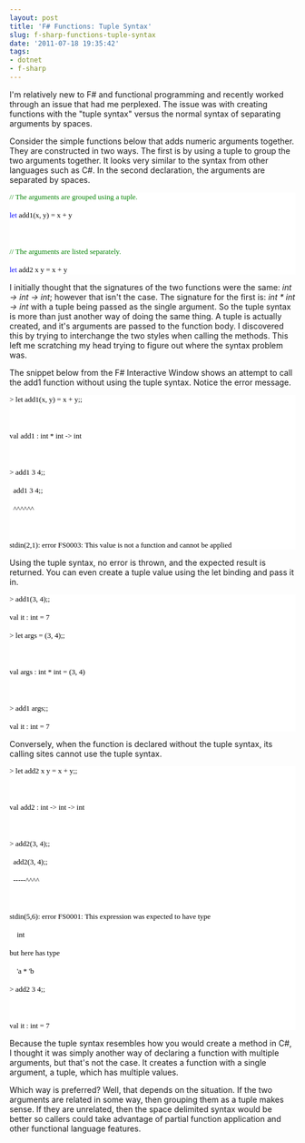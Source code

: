 ```yaml
---
layout: post
title: 'F# Functions: Tuple Syntax'
slug: f-sharp-functions-tuple-syntax
date: '2011-07-18 19:35:42'
tags:
- dotnet
- f-sharp
---
```


I'm relatively new to F# and functional programming and recently worked through an issue that had me perplexed. The issue was with creating functions with the "tuple syntax" versus the normal syntax of separating arguments by spaces.



Consider the simple functions below that adds numeric arguments together. They are constructed in two ways. The first is by using a tuple to group the two arguments together. It looks very similar to the syntax from other languages such as C#. In the second declaration, the arguments are separated by spaces.

<pre style="font-family: consolas; background: white; color: black; font-size: 13px;"><span style="color: green;">// The arguments are grouped using a tuple.</span>

<span style="color: blue;">let</span> add1(x, y) = x + y



<span style="color: green;">// The arguments are listed separately.</span>

<span style="color: blue;">let</span> add2 x y = x + y</pre>

I initially thought that the signatures of the two functions were the same: <em>int -&gt; int -&gt; int</em>; however that isn't the case. The signature for the first is: <em>int * int -&gt; int</em> with a tuple being passed as the single argument. So the tuple syntax is more than just another way of doing the same thing. A tuple is actually created, and it's arguments are passed to the function body. I discovered this by trying to interchange the two styles when calling the methods. This left me scratching my head trying to figure out where the syntax problem was.



The snippet below from the F# Interactive Window shows an attempt to call the add1 function without using the tuple syntax. Notice the error message.

<pre style="font-family: consolas; background: white; color: black; font-size: 13px;">&gt; let add1(x, y) = x + y;;



val add1 : int * int -&gt; int



&gt; add1 3 4;;

  add1 3 4;;

  ^^^^^^



stdin(2,1): error FS0003: This value is not a function and cannot be applied</pre>

Using the tuple syntax, no error is thrown, and the expected result is returned. You can even create a tuple value using the let binding and pass it in.

<pre style="font-family: consolas; background: white; color: black; font-size: 13px;">&gt; add1(3, 4);; 

val it : int = 7

&gt; let args = (3, 4);;



val args : int * int = (3, 4)



&gt; add1 args;; 

val it : int = 7</pre>

Conversely, when the function is declared without the tuple syntax, its calling sites cannot use the tuple syntax.

<pre style="font-family: consolas; background: white; color: black; font-size: 13px;">&gt; let add2 x y = x + y;;



val add2 : int -&gt; int -&gt; int



&gt; add2(3, 4);;

  add2(3, 4);;

  -----^^^^



stdin(5,6): error FS0001: This expression was expected to have type

    int

but here has type

    'a * 'b

&gt; add2 3 4;; 



val it : int = 7</pre>

Because the tuple syntax resembles how you would create a method in C#, I thought it was simply another way of declaring a function with multiple arguments, but that's not the case. It creates a function with a single argument, a tuple, which has multiple values.



Which way is preferred? Well, that depends on the situation. If the two arguments are related in some way, then grouping them as a tuple makes sense. If they are unrelated, then the space delimited syntax would be better so callers could take advantage of partial function application and other functional language features.